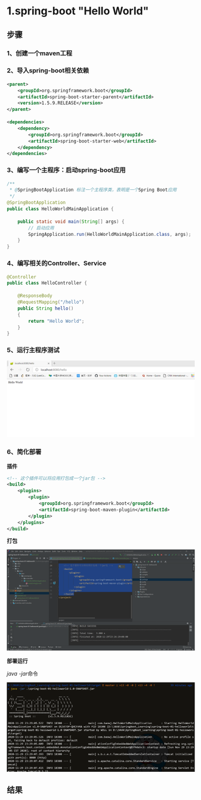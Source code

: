 # 1.spring-boot "Hello World"



## 步骤

### 1、创建一个maven工程

### 2、导入spring-boot相关依赖

~~~~xml
<parent>
    <groupId>org.springframework.boot</groupId>
    <artifactId>spring-boot-starter-parent</artifactId>
    <version>1.5.9.RELEASE</version>
</parent>

<dependencies>
    <dependency>
        <groupId>org.springframework.boot</groupId>
        <artifactId>spring-boot-starter-web</artifactId>
    </dependency>
</dependencies>
~~~~



### 3、编写一个主程序：启动spring-boot应用

~~~java
/**
 * @SpringBootApplication 标注一个主程序类，表明是一个Spring Boot应用
 */
@SpringBootApplication
public class HelloWorldMainApplication {

    public static void main(String[] args) {
        // 启动应用
        SpringApplication.run(HelloWorldMainApplication.class, args);
    }
}
~~~



### 4、编写相关的Controller、Service

~~~java
@Controller
public class HelloController {

    @ResponseBody
    @RequestMapping("/hello")
    public String hello()
    {
        return "Hello World";
    }
}
~~~



### 5、运行主程序测试

![](.md/01_1.png)

### 6、简化部署

**插件**

~~~xml
<!-- 这个插件可以将应用打包成一个jar包 -->
<build>
    <plugins>
        <plugin>
            <groupId>org.springframework.boot</groupId>
            <artifactId>spring-boot-maven-plugin</artifactId>
        </plugin>
    </plugins>
</build>
~~~

**打包**

![](.md/01_2.png)

**部署运行**

*java -jar*命令

![](.md/01_3.png)

## 结果

